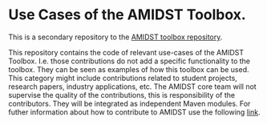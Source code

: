 # Use Cases of the AMIDST Toolbox.

This is a secondary repository to the [AMIDST toolbox repository](https://github.com/amidst/toolbox). 

This repository contains the code of relevant use-cases of the AMIDST Toolbox. I.e. those contributions do not add a specific functionality to the toolbox. They can be seen as examples of how this toolbox can be used. This category might include contributions related to student projects, research papers, industry applications, etc. The AMIDST core team will not supervise the quality of the contributions, this is responsibility of the contributors. They will be integrated as independent Maven modules. For futher information about how to contribute to AMIDST use the following [link](http://amidst.github.io/toolbox/ContributingToAMIDST.html).
